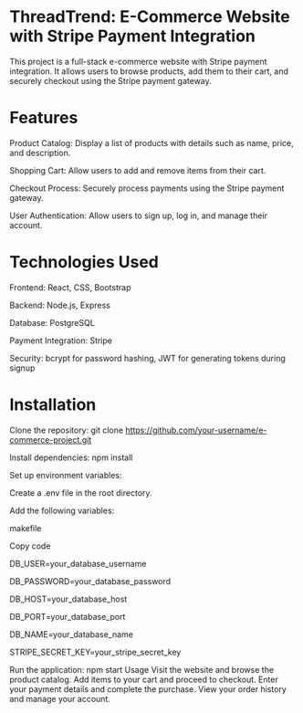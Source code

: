 # ThreadTrend: E-Commerce Website with Stripe Payment Integration
This project is a full-stack e-commerce website with Stripe payment integration. It allows users to browse products, add them to their cart, and securely checkout using the Stripe payment gateway.

# Features
Product Catalog: Display a list of products with details such as name, price, and description. 

Shopping Cart: Allow users to add and remove items from their cart. 

Checkout Process: Securely process payments using the Stripe payment gateway. 

User Authentication: Allow users to sign up, log in, and manage their account. 


# Technologies Used
Frontend: React, CSS, Bootstrap

Backend: Node.js, Express

Database: PostgreSQL

Payment Integration: Stripe

Security: bcrypt for password hashing, JWT for generating tokens during signup


# Installation
Clone the repository: git clone https://github.com/your-username/e-commerce-project.git

Install dependencies: npm install

Set up environment variables:

Create a .env file in the root directory.

Add the following variables:

makefile

Copy code

DB_USER=your_database_username

DB_PASSWORD=your_database_password

DB_HOST=your_database_host

DB_PORT=your_database_port

DB_NAME=your_database_name

STRIPE_SECRET_KEY=your_stripe_secret_key

Run the application: npm start
Usage
Visit the website and browse the product catalog.
Add items to your cart and proceed to checkout.
Enter your payment details and complete the purchase.
View your order history and manage your account.
